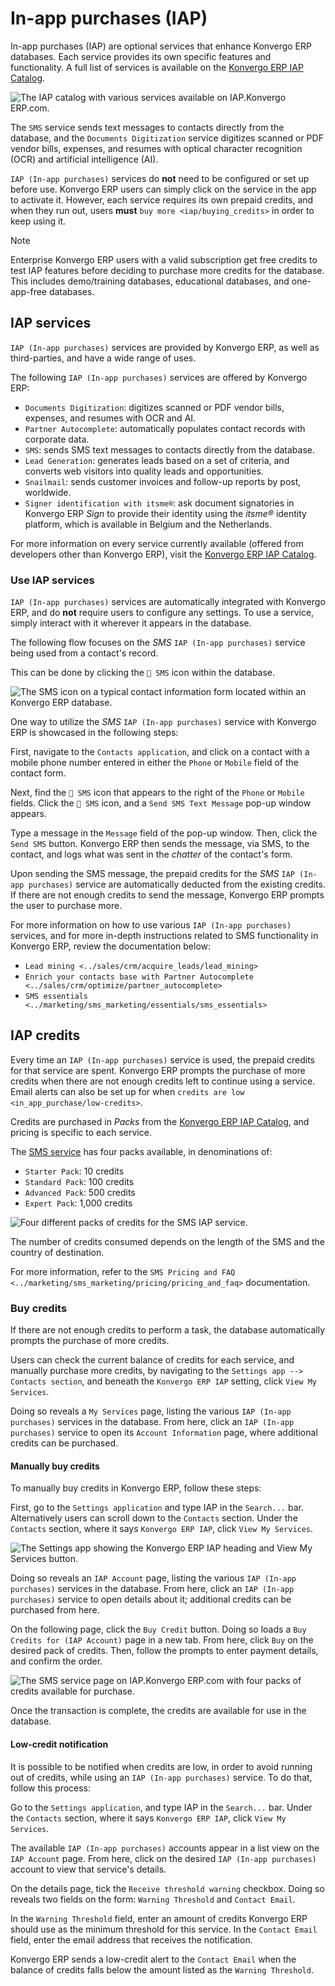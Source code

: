 # In-app purchases (IAP)

In-app purchases (IAP) are optional services that enhance Konvergo ERP
databases. Each service provides its own specific features and
functionality. A full list of services is available on the [Konvergo ERP IAP
Catalog](https://iap.odoo.com/iap/all-in-app-services).

<img src="in_app_purchase/iap.png" class="align-center"
alt="The IAP catalog with various services available on IAP.Konvergo ERP.com." />

<div class="example">

The `SMS` service sends text messages to contacts directly from the
database, and the `Documents Digitization` service digitizes scanned or
PDF vendor bills, expenses, and resumes with optical character
recognition (OCR) and artificial intelligence (AI).

</div>

`IAP (In-app purchases)` services do **not** need to be configured or
set up before use. Konvergo ERP users can simply click on the service in the app
to activate it. However, each service requires its own prepaid credits,
and when they run out, users **must** `buy more <iap/buying_credits>` in
order to keep using it.

> [!NOTE]
> Enterprise Konvergo ERP users with a valid subscription get free credits to
> test IAP features before deciding to purchase more credits for the
> database. This includes demo/training databases, educational
> databases, and one-app-free databases.

## IAP services

`IAP (In-app purchases)` services are provided by Konvergo ERP, as well as
third-parties, and have a wide range of uses.

The following `IAP (In-app purchases)` services are offered by Konvergo ERP:

- `Documents Digitization`: digitizes scanned or PDF vendor bills,
  expenses, and resumes with OCR and AI.
- `Partner Autocomplete`: automatically populates contact records with
  corporate data.
- `SMS`: sends SMS text messages to contacts directly from the database.
- `Lead Generation`: generates leads based on a set of criteria, and
  converts web visitors into quality leads and opportunities.
- `Snailmail`: sends customer invoices and follow-up reports by post,
  worldwide.
- `Signer identification with itsme®️`: ask document signatories in Konvergo ERP
  *Sign* to provide their identity using the *itsme®* identity platform,
  which is available in Belgium and the Netherlands.

For more information on every service currently available (offered from
developers other than Konvergo ERP), visit the [Konvergo ERP IAP
Catalog](https://iap.odoo.com/iap/all-in-app-services).

### Use IAP services

`IAP (In-app purchases)` services are automatically integrated with
Konvergo ERP, and do **not** require users to configure any settings. To use a
service, simply interact with it wherever it appears in the database.

<div class="example">

The following flow focuses on the *SMS* `IAP (In-app purchases)` service
being used from a contact's record.

This can be done by clicking the `📱 SMS` icon within the database.

<img src="in_app_purchase/sms-icon.png" class="align-center"
alt="The SMS icon on a typical contact information form located within an Konvergo ERP database." />

One way to utilize the *SMS* `IAP (In-app purchases)` service with Konvergo ERP
is showcased in the following steps:

First, navigate to the `Contacts application`, and click on a contact
with a mobile phone number entered in either the `Phone` or `Mobile`
field of the contact form.

Next, find the `📱 SMS` icon that appears to the right of the `Phone` or
`Mobile` fields. Click the `📱 SMS` icon, and a `Send SMS Text
Message` pop-up window appears.

Type a message in the `Message` field of the pop-up window. Then, click
the `Send SMS` button. Konvergo ERP then sends the message, via SMS, to the
contact, and logs what was sent in the *chatter* of the contact's form.

Upon sending the SMS message, the prepaid credits for the *SMS*
`IAP (In-app purchases)` service are automatically deducted from the
existing credits. If there are not enough credits to send the message,
Konvergo ERP prompts the user to purchase more.

</div>

<div class="seealso">

For more information on how to use various `IAP (In-app purchases)`
services, and for more in-depth instructions related to SMS
functionality in Konvergo ERP, review the documentation below:

- `Lead mining <../sales/crm/acquire_leads/lead_mining>`
- `Enrich your contacts base with Partner Autocomplete
  <../sales/crm/optimize/partner_autocomplete>`
- `SMS essentials <../marketing/sms_marketing/essentials/sms_essentials>`

</div>

## IAP credits

Every time an `IAP (In-app purchases)` service is used, the prepaid
credits for that service are spent. Konvergo ERP prompts the purchase of more
credits when there are not enough credits left to continue using a
service. Email alerts can also be set up for when
`credits are low <in_app_purchase/low-credits>`.

Credits are purchased in *Packs* from the [Konvergo ERP IAP
Catalog](https://iap.odoo.com/iap/all-in-app-services), and pricing is
specific to each service.

<div class="example">

The [SMS service](https://iap.odoo.com/iap/in-app-services/1) has four
packs available, in denominations of:

- `Starter Pack`: 10 credits
- `Standard Pack`: 100 credits
- `Advanced Pack`: 500 credits
- `Expert Pack`: 1,000 credits

<img src="in_app_purchase/packs.png" class="align-center"
alt="Four different packs of credits for the SMS IAP service." />

The number of credits consumed depends on the length of the SMS and the
country of destination.

For more information, refer to the `SMS Pricing and FAQ
<../marketing/sms_marketing/pricing/pricing_and_faq>` documentation.

</div>

### Buy credits

If there are not enough credits to perform a task, the database
automatically prompts the purchase of more credits.

Users can check the current balance of credits for each service, and
manually purchase more credits, by navigating to the
`Settings app --> Contacts section`, and beneath the `Konvergo ERP IAP` setting,
click `View My Services`.

Doing so reveals a `My Services` page, listing the various
`IAP (In-app purchases)` services in the database. From here, click an
`IAP (In-app purchases)` service to open its `Account Information` page,
where additional credits can be purchased.

#### Manually buy credits

To manually buy credits in Konvergo ERP, follow these steps:

First, go to the `Settings application` and type
<span class="title-ref">IAP</span> in the `Search...` bar. Alternatively
users can scroll down to the `Contacts` section. Under the `Contacts`
section, where it says `Konvergo ERP IAP`, click `View My
Services`.

<img src="in_app_purchase/view-services.png" class="align-center"
alt="The Settings app showing the Konvergo ERP IAP heading and View My Services button." />

Doing so reveals an `IAP Account` page, listing the various
`IAP (In-app purchases)` services in the database. From here, click an
`IAP (In-app purchases)` service to open details about it; additional
credits can be purchased from here.

On the following page, click the `Buy Credit` button. Doing so loads a
`Buy
Credits for (IAP Account)` page in a new tab. From here, click `Buy` on
the desired pack of credits. Then, follow the prompts to enter payment
details, and confirm the order.

<img src="in_app_purchase/buy-pack.png" class="align-center"
alt="The SMS service page on IAP.Konvergo ERP.com with four packs of credits available for purchase." />

Once the transaction is complete, the credits are available for use in
the database.

#### Low-credit notification

It is possible to be notified when credits are low, in order to avoid
running out of credits, while using an `IAP (In-app purchases)` service.
To do that, follow this process:

Go to the `Settings application`, and type
<span class="title-ref">IAP</span> in the `Search...` bar. Under the
`Contacts` section, where it says `Konvergo ERP IAP`, click `View My
Services`.

The available `IAP (In-app purchases)` accounts appear in a list view on
the `IAP Account` page. From here, click on the desired
`IAP (In-app purchases)` account to view that service's details.

On the details page, tick the `Receive threshold warning` checkbox.
Doing so reveals two fields on the form: `Warning Threshold` and
`Contact Email`.

In the `Warning Threshold` field, enter an amount of credits Konvergo ERP should
use as the minimum threshold for this service. In the `Contact Email`
field, enter the email address that receives the notification.

Konvergo ERP sends a low-credit alert to the `Contact Email` when the balance of
credits falls below the amount listed as the `Warning Threshold`.
